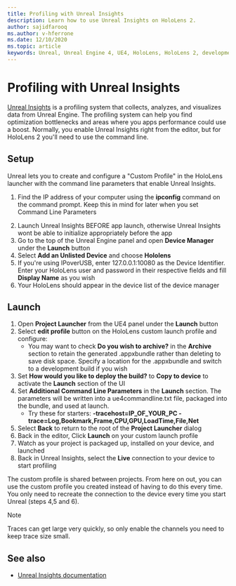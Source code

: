 ```yaml
---
title: Profiling with Unreal Insights
description: Learn how to use Unreal Insights on HoloLens 2.
author: sajidfarooq
ms.author: v-hferrone
ms.date: 12/10/2020
ms.topic: article
keywords: Unreal, Unreal Engine 4, UE4, HoloLens, HoloLens 2, development, profling, unreal insights, documentation, guides, features, holograms, game development, mixed reality headset, windows mixed reality headset, virtual reality headset
---
```



# Profiling with Unreal Insights 

[Unreal Insights](https://docs.unrealengine.com/TestingAndOptimization/PerformanceAndProfiling/UnrealInsights/Overview/index.html) is a profiling system that collects, analyzes, and visualizes data from Unreal Engine. The profiling system can help you find optimization bottlenecks and areas where you apps performance could use a boost. Normally, you enable Unreal Insights right from the editor, but for HoloLens 2 you'll need to use the command line.  

## Setup

<!-- TODO: More detail on why this is important -->
Unreal lets you to create and configure a "Custom Profile" in the HoloLens launcher with the command line parameters that enable Unreal Insights.

1.	Find the IP address of your computer using the **ipconfig** command on the command prompt. Keep this in mind for later when you set Command Line Parameters

<!-- TODO: Where/how do they launch unreal insights? -->
2.	Launch Unreal Insights BEFORE app launch, otherwise Unreal Insights wont be able to initialize appropriately before the app
3.	Go to the top of the Unreal Engine panel and open **Device Manager** under the **Launch** button
4.	Select **Add an Unlisted Device** and choose **Hololens**
6.	If you're using IPoverUSB, enter 127.0.0.1:10080 as the Device Identifier. Enter your HoloLens user and password in their respective fields and fill **Display Name** as you wish
7.	Your HoloLens should appear in the device list of the device manager

## Launch

1.	Open **Project Launcher** from the UE4 panel under the **Launch** button
2.	Select **edit profile** button on the HoloLens custom launch profile and configure:
    * You may want to check **Do you wish to archive?** in the **Archive** section to retain the generated .appxbundle rather than deleting to save disk space. Specify a location for the .appxbundle and switch to a development build if you wish
4.	Set **How would you like to deploy the build?** to **Copy to device** to activate the **Launch** section of the UI
5.	Set **Additional Command Line Parameters** in the **Launch** section. The parameters will be written into a ue4commandline.txt file, packaged into the bundle, and used at launch. 
    <!-- TODO: Need more detail on what this parameter does and where to find others. -->
    * Try these for starters: **-tracehost=IP_OF_YOUR_PC -trace=Log,Bookmark,Frame,CPU,GPU,LoadTime,File,Net**
6.	Select **Back** to return to the root of the **Project Launcher** dialog
7.	Back in the editor, Click **Launch** on your custom launch profile
8.	Watch as your project is packaged up, installed on your device, and launched
9.	Back in Unreal Insights, select the **Live** connection to your device to start profiling

The custom profile is shared between projects. From here on out, you can use the custom profile you created instead of having to do this every time. You only need to recreate the connection to the device every time you start Unreal (steps 4,5 and 6).

> [!NOTE]
> Traces can get large very quickly, so only enable the channels you need to keep trace size small.

## See also
* [Unreal Insights documentation](https://docs.unrealengine.com/TestingAndOptimization/PerformanceAndProfiling/UnrealInsights/index.html)

